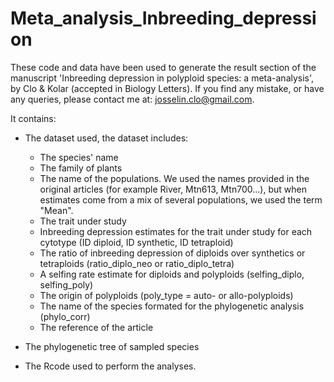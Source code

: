 # Meta_analysis_Inbreeding_depression

These code and data have been used to generate the result section of the manuscript 'Inbreeding depression in polyploid species: a meta-analysis', by Clo & Kolar
(accepted in Biology Letters). If you find any mistake, or have any queries, please contact me at: josselin.clo@gmail.com.

It contains:

- The dataset used, the dataset includes:
  * The species' name
  * The family of plants
  * The name of the populations. We used the names provided in the original articles (for example River, Mtn613, Mtn700...), but when estimates come from a mix of several populations, we used the term "Mean".
  * The trait under study 
  * Inbreeding depression estimates for the trait under study for each cytotype (ID diploid, ID synthetic, ID tetraploid)
  * The ratio of inbreeding depression of diploids over synthetics or tetraploids (ratio_diplo_neo or ratio_diplo_tetra)
  * A selfing rate estimate for diploids and polyploids (selfing_diplo, selfing_poly)
  * The origin of polyploids (poly_type = auto- or allo-polyploids)
  * The name of the species formated for the phylogenetic analysis (phylo_corr)
  * The reference of the article
  
- The phylogenetic tree of sampled species
- The Rcode used to perform the analyses.
